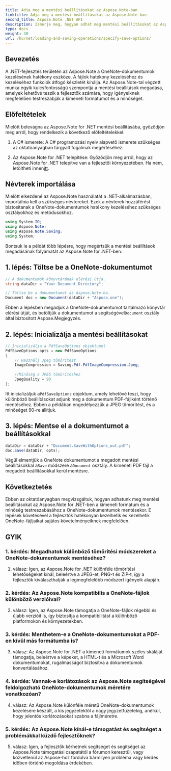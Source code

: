 ```yaml
---
title: Adja meg a mentési beállításokat az Aspose.Note-ban
linktitle: Adja meg a mentési beállításokat az Aspose.Note-ban
second_title: Aspose.Note .NET API
description: Ismerje meg, hogyan adhat meg mentési beállításokat az Aspose.Note for .NET-ben a OneNote-dokumentumok kimeneti formátumának és minőségének testreszabásához.
type: docs
weight: 30
url: /hu/net/loading-and-saving-operations/specify-save-options/
---
```

## Bevezetés

A .NET-fejlesztés területén az Aspose.Note a OneNote-dokumentumok kezelésének hatékony eszköze. A fájlok hatékony kezeléséhez és kezeléséhez funkciók átfogó készletét kínálja. Az Aspose.Note-tal végzett munka egyik kulcsfontosságú szempontja a mentési beállítások megadása, amelyek lehetővé teszik a fejlesztők számára, hogy igényeiknek megfelelően testreszabják a kimeneti formátumot és a minőséget.

## Előfeltételek

Mielőtt belevágna az Aspose.Note for .NET mentési beállításába, győződjön meg arról, hogy rendelkezik a következő előfeltételekkel:

1. A C# ismerete: A C# programozási nyelv alapvető ismerete szükséges az oktatóanyagban tárgyalt fogalmak megértéséhez.
   
2.  Az Aspose.Note for .NET telepítése: Győződjön meg arról, hogy az Aspose.Note for .NET telepítve van a fejlesztői környezetében. Ha nem, letöltheti innen[itt](https://releases.aspose.com/note/net/).

## Névterek importálása

Mielőtt elkezdené az Aspose.Note használatát a .NET-alkalmazásban, importálnia kell a szükséges névtereket. Ezek a névterek hozzáférést biztosítanak a OneNote-dokumentumok hatékony kezeléséhez szükséges osztályokhoz és metódusokhoz.

```csharp
using System.IO;
using Aspose.Note;
using Aspose.Note.Saving;
using System;
```

Bontsuk le a példát több lépésre, hogy megértsük a mentési beállítások megadásának folyamatát az Aspose.Note for .NET-ben.

## 1. lépés: Töltse be a OneNote-dokumentumot

```csharp
// A dokumentumok könyvtárának elérési útja.
string dataDir = "Your Document Directory";

// Töltse be a dokumentumot az Aspose.Note-ba.
Document doc = new Document(dataDir + "Aspose.one");
```

 Ebben a lépésben megadjuk a OneNote-dokumentumot tartalmazó könyvtár elérési útját, és betöltjük a dokumentumot a segítségével`Document` osztály által biztosított Aspose.Megjegyzés.

## 2. lépés: Inicializálja a mentési beállításokat

```csharp
// Inicializálja a PdfSaveOptions objektumot
PdfSaveOptions opts = new PdfSaveOptions
{
    // Használj Jpeg tömörítést
    ImageCompression = Saving.Pdf.PdfImageCompression.Jpeg,
    
    //Minőség a JPEG tömörítéshez
    JpegQuality = 90
};
```

 Itt inicializáljuk a`PdfSaveOptions` objektum, amely lehetővé teszi, hogy különböző beállításokat adjunk meg a dokumentum PDF-fájlként történő mentéséhez. Ebben a példában engedélyezzük a JPEG tömörítést, és a minőséget 90-re állítjuk.

## 3. lépés: Mentse el a dokumentumot a beállításokkal

```csharp
dataDir = dataDir + "Document.SaveWithOptions_out.pdf";
doc.Save(dataDir, opts);
```

 Végül elmentjük a OneNote dokumentumot a megadott mentési beállításokkal a`Save` módszere a`Document` osztály. A kimeneti PDF fájl a megadott beállításokkal kerül mentésre.

## Következtetés

Ebben az oktatóanyagban megvizsgáltuk, hogyan adhatunk meg mentési beállításokat az Aspose.Note for .NET-ben a kimeneti formátum és a minőség testreszabásához a OneNote-dokumentumok mentésekor. E lépések követésével a fejlesztők hatékonyan kezelhetik és kezelhetik OneNote-fájljaikat sajátos követelményeiknek megfelelően.

## GYIK

### 1. kérdés: Megadhatok különböző tömörítési módszereket a OneNote-dokumentumok mentéséhez?

1. válasz: Igen, az Aspose.Note for .NET különféle tömörítési lehetőségeket kínál, beleértve a JPEG-et, PNG-t és ZIP-t, így a fejlesztők kiválaszthatják a legmegfelelőbb módszert igényeik alapján.

### 2. kérdés: Az Aspose.Note kompatibilis a OneNote-fájlok különböző verzióival?

2. válasz: Igen, az Aspose.Note támogatja a OneNote-fájlok régebbi és újabb verzióit is, így biztosítja a kompatibilitást a különböző platformokon és környezetekben.

### 3. kérdés: Menthetem-e a OneNote-dokumentumokat a PDF-en kívül más formátumba is?

3. válasz: Az Aspose.Note for .NET a kimeneti formátumok széles skáláját támogatja, beleértve a képeket, a HTML-t és a Microsoft Word dokumentumokat, rugalmasságot biztosítva a dokumentumok konvertálásához.

### 4. kérdés: Vannak-e korlátozások az Aspose.Note segítségével feldolgozható OneNote-dokumentumok méretére vonatkozóan?

4. válasz: Az Aspose.Note különféle méretű OneNote-dokumentumok kezelésére készült, a kis jegyzetektől a nagy jegyzetfüzetekig, anélkül, hogy jelentős korlátozásokat szabna a fájlméretre.

### 5. kérdés: Az Aspose.Note kínál-e támogatást és segítséget a problémákkal küzdő fejlesztőknek?

5. válasz: Igen, a fejlesztők kérhetnek segítséget és segítséget az Aspose.Note támogatási csapatától a fórumon keresztül, vagy közvetlenül az Aspose-hoz fordulva bármilyen probléma vagy kérdés időben történő megoldása érdekében.